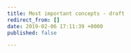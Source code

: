 ```yaml
---
title: Most important concepts - draft
redirect_from: []
date: 2019-02-06 17:11:39 +0000
published: false

---
```

